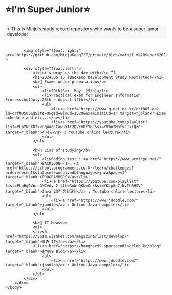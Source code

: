 <html>
  <head>
  </head>
    <body>
        <h1>⭐I'm Super Junior⭐</h1>
        <div style="border-radius:0.5%; background-color:#F6F6F6; width:fit-content; padding:5px;">> This is Minju's study record repository who wants to be a super junior developer</div>
        </br>
        
            <img style="float:right;" src="https://github.com/MinjuKang727/private/blob/main/I'm%20Super%20Junior/data/schedule%20table.png" >
            
            <div style="float:left;">
                <i>Let's wrap up the day with</i> TIL
                <h1>2024.05.15 (Backend Development Study Restarted)</h1>
                <b>📌 Exams under preparation</b>
                <ul>
                    <li>SQLD(Sat. May. 25th)</li>
                    <li>Practical exam for Engineer Information Processing(July.28th ~ August.14th)</li>
                    <ul>
                        <li><a href="https://www.q-net.or.kr/crf005.do?id=crf00505&gSite=Q&gId=&jmCd=1320&examInstiCd=1" target="_blank">Exam schedule and etc...</a></li>
                        <li><a href="https://youtube.com/playlist?list=PLpYNFXUfkvDq4aqECawuYAF2QVcm0fY8C&si=YVbutMofxJJxiQzn" target="_blank">시나공</a> : Youtube online lecture</li>
                    </ul>
                </ul>

                <b>📜 List of studying</b>
                <ul>
                    <li>Coding test : <a href="https://www.acmicpc.net/" target="_blank">BACKJOON</a>, <a href="https://school.programmers.co.kr/learn/challenges?order=recent&statuses=unsolved&languages=java&page=1" target="_blank">PROGRAMMERS</a></li>
                    <li><a href="https://youtube.com/playlist?list=PLuHgQVnccGMCeAy-2-llhw3nWoQKUvQck&si=YKip8o7jNvEUBHSV" target="_blank">Java 입문 생활코딩</a> : Youtube online lecture</li>
                    <ul>
                        <li><a href="https://www.jdoodle.com/" target="_blank">joodle</a> : Online Java compiler</li>
                    </ul>
                </ul>
                
                <b>📰 IT News<b>
                <ul>
                <li><a href="https://yozm.wishket.com/magazine/list/develop/" target="_blank">요즘 IT</a></a></li>
                <li><a href="https://hanghae99.spartacodingclub.kr/blog" target="_blank">항해99 Blog</a></li>
                    <ul>
                        <li><a href="https://www.jdoodle.com/" target="_blank">joodle</a> : Online Java compiler</li>
                    </ul>
                </ul>
            </div>
        </div>
    </body>
</html>
